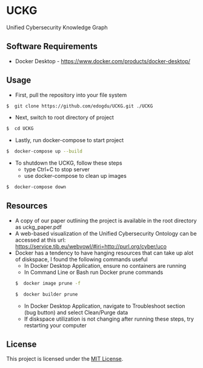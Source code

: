 # UCKG
Unified Cybersecurity Knowledge Graph

## Software Requirements 
* Docker Desktop - https://www.docker.com/products/docker-desktop/

## Usage
* First, pull the repository into your file system 
```bash
$  git clone https://github.com/edogdu/UCKG.git ./UCKG
```

* Next, switch to root directory of project
```bash
$  cd UCKG
```

* Lastly, run docker-compose to start project
```bash
$  docker-compose up --build
```

* To shutdown the UCKG, follow these steps
    - type Ctrl+C to stop server
    - use docker-compose to clean up images
```bash
$  docker-compose down
```

## Resources
* A copy of our paper outlining the project is available in the root directory as uckg_paper.pdf
* A web-based visualization of the Unified Cybersecurity Ontology can be accessed at this url: https://service.tib.eu/webvowl/#iri=http://purl.org/cyber/uco
* Docker has a tendency to have hanging resources that can take up alot of diskspace, I found the following commands useful
    - In Docker Desktop Application, ensure no containers are running
    - In Command Line or Bash run Docker prune commands
    ```bash
    $  docker image prune -f
    ```
    ```bash
    $  docker builder prune
    ```
    - In Docker Desktop Application, navigate to Troubleshoot section (bug button) and select Clean/Purge data
    - If diskspace utilization is not changing after running these steps, try restarting your computer


## License

This project is licensed under the [MIT License](LICENSE.md).
